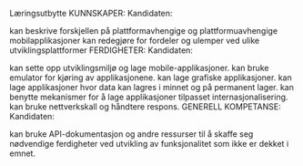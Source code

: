 Læringsutbytte
KUNNSKAPER: Kandidaten:

kan beskrive forskjellen på plattformavhengige og plattformuavhengige mobilapplikasjoner
kan redegjøre for fordeler og ulemper ved ulike utviklingsplattformer
FERDIGHETER: Kandidaten:

kan sette opp utviklingsmiljø og lage mobile-applikasjoner.
kan bruke emulator for kjøring av applikasjonene.
kan lage grafiske applikasjoner.
kan lage applikasjoner hvor data kan lagres i minnet og på permanent lager.
kan benytte mekanismer for å lage applikasjoner tilpasset internasjonalisering.
kan bruke nettverkskall og håndtere respons.
GENERELL KOMPETANSE: Kandidaten:

kan bruke API-dokumentasjon og andre ressurser til å skaffe seg nødvendige ferdigheter ved utvikling av funksjonalitet som ikke er dekket i emnet.
